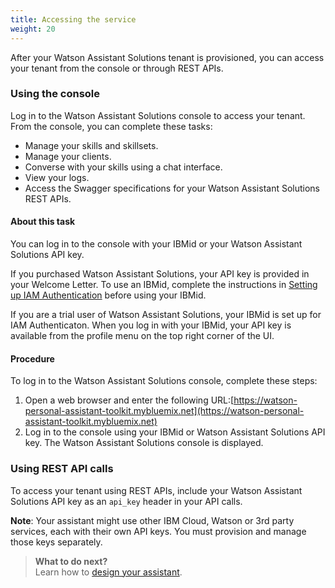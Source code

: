 ```yaml
---
title: Accessing the service
weight: 20
---
```

After your Watson Assistant Solutions tenant is provisioned, you can access your tenant from the console or through REST APIs.

### Using the console
Log in to the Watson Assistant Solutions console to access your tenant.  From the console, you can complete these tasks:
- Manage your skills and skillsets.
- Manage your clients.
- Converse with your skills using a chat interface.
- View your logs.
- Access the Swagger specifications for your Watson Assistant Solutions REST APIs.

#### About this task
You can log in to the console with your IBMid or your Watson Assistant Solutions API key.  

If you purchased Watson Assistant Solutions, your API key is provided in your Welcome Letter.  To use an IBMid, complete the instructions in [Setting up IAM Authentication]({{site.baseurl}}/further-topics/login-with-IBMid) before using your IBMid.

If you are a trial user of Watson Assistant Solutions, your IBMid is set up for IAM Authenticaton.  When you log in with your IBMid, your API key is available from the profile menu on the top right corner of the UI.

#### Procedure
To log in to the Watson Assistant Solutions console, complete these steps:
1. Open a web browser and enter the following URL:[https://watson-personal-assistant-toolkit.mybluemix.net](https://watson-personal-assistant-toolkit.mybluemix.net)
2. Log in to the console using your IBMid or Watson Assistant Solutions API key.
The Watson Assistant Solutions console is displayed.

### Using REST API calls
To access your tenant using REST APIs, include your Watson Assistant Solutions API key as an `api_key` header in your API calls.

**Note**: Your assistant might use other IBM Cloud, Watson or 3rd party services, each with their own API keys. You must provision and manage those keys separately.


> **What to do next?**<br/>
Learn how to [design your assistant]({{site.baseurl}}/design/how-to-design-your-assistant).
